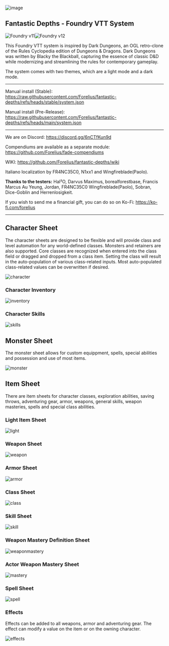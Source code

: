 ![image](./assets/img/banner.jpg)

## Fantastic Depths - Foundry VTT System
![Foundry v11](https://img.shields.io/badge/foundry-v11-green)![Foundry v12](https://img.shields.io/badge/foundry-v12-green)

This Foundry VTT system is inspired by Dark Dungeons, an OGL retro-clone of the Rules Cyclopedia edition of Dungeons & Dragons. Dark Dungeons was written by Blacky the Blackball, capturing the essence of classic D&D while modernizing and streamlining the rules for contemporary gameplay.

The system comes with two themes, which are a light mode and a dark mode.

---

Manual install (Stable): 
https://raw.githubusercontent.com/Forelius/fantastic-depths/refs/heads/stable/system.json

Manual install (Pre-Release): 
https://raw.githubusercontent.com/Forelius/fantastic-depths/refs/heads/main/system.json

---

We are on Discord: https://discord.gg/6nCTfKun9d

Compendiums are available as a separate module: https://github.com/Forelius/fade-compendiums

WIKI: https://github.com/Forelius/fantastic-depths/wiki

Italiano localization by FR4NC35C0, N1xx1 and Wingfireblade(Paolo).

**Thanks to the testers:** Hal²O, Darvus Maximus, borealforestbase, Francis Marcus Au Yeung, Jordan, 
FR4NC35C0 Wingfireblade(Paolo), Sobran, Dice-Goblin and Herrenlosigkeit.

If you wish to send me a financial gift, you can do so on Ko-Fi: https://ko-fi.com/forelius

---

## Character Sheet
The character sheets are designed to be flexible and will provide class and level automation for any world-defined classes. Monsters and retainers are also supported. Core classes are recognized when entered into the class field or dragged and dropped from a class item. Setting the class will result in the auto-population of various class-related inputs. Most auto-populated class-related values can be overwritten if desired.

![character](./assets/img/docs/charsheet1.jpg)

### Character Inventory
![inventory](./assets/img/docs/charsheet2.jpg)

### Character Skills
![skills](./assets/img/docs/charsheet3.jpg)

## Monster Sheet
The monster sheet allows for custom equippment, spells, special abilities and possession and use of most items.

![monster](./assets/img/docs/monstersheet1.jpg)

## Item Sheet
There are item sheets for character classes, exploration abilities, saving throws, adventuring gear, armor, weapons, general skills, weapon masteries, spells and special class abilities.

### Light Item Sheet
![light](./assets/img/docs/lightitemsheet1.jpg)

### Weapon Sheet
![weapon](./assets/img/docs/weaponsheet.jpg)

### Armor Sheet
![armor](./assets/img/docs/armorsheet1.jpg)

### Class Sheet
![class](./assets/img/docs/classsheet.jpg)

### Skill Sheet
![skill](./assets/img/docs/skillsheet1.jpg)

### Weapon Mastery Definition Sheet
![weaponmastery](./assets/img/docs/masterydef1.jpg)

### Actor Weapon Mastery Sheet
![mastery](./assets/img/docs/mastery1.jpg)

### Spell Sheet
![spell](./assets/img/docs/spellsheet1.jpg)

### Effects
Effects can be added to all weapons, armor and adventuring gear. The effect can modify a value on the item or on the owning character.

![effects](./assets/img/docs/itemeffects1.jpg)
